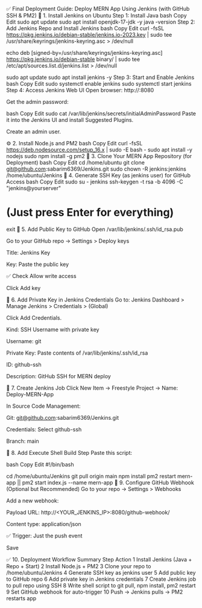 ✅ Final Deployment Guide: Deploy MERN App Using Jenkins (with GitHub SSH & PM2)
🔧 1. Install Jenkins on Ubuntu
Step 1: Install Java
bash
Copy
Edit
sudo apt update
sudo apt install openjdk-17-jdk -y
java -version
Step 2: Add Jenkins Repo and Install Jenkins
bash
Copy
Edit
curl -fsSL https://pkg.jenkins.io/debian-stable/jenkins.io-2023.key | sudo tee \
  /usr/share/keyrings/jenkins-keyring.asc > /dev/null

echo deb [signed-by=/usr/share/keyrings/jenkins-keyring.asc] \
  https://pkg.jenkins.io/debian-stable binary/ | sudo tee \
  /etc/apt/sources.list.d/jenkins.list > /dev/null

sudo apt update
sudo apt install jenkins -y
Step 3: Start and Enable Jenkins
bash
Copy
Edit
sudo systemctl enable jenkins
sudo systemctl start jenkins
Step 4: Access Jenkins Web UI
Open browser: http://<your-server-ip>:8080

Get the admin password:

bash
Copy
Edit
sudo cat /var/lib/jenkins/secrets/initialAdminPassword
Paste it into the Jenkins UI and install Suggested Plugins.

Create an admin user.

⚙️ 2. Install Node.js and PM2
bash
Copy
Edit
curl -fsSL https://deb.nodesource.com/setup_16.x | sudo -E bash -
sudo apt install -y nodejs
sudo npm install -g pm2
📁 3. Clone Your MERN App Repository (for Deployment)
bash
Copy
Edit
cd /home/ubuntu
git clone git@github.com:sabarim6369/Jenkins.git
sudo chown -R jenkins:jenkins /home/ubuntu/Jenkins
🔐 4. Generate SSH Key (as jenkins user) for GitHub Access
bash
Copy
Edit
sudo su - jenkins
ssh-keygen -t rsa -b 4096 -C "jenkins@yourserver"
# (Just press Enter for everything)
exit
🔑 5. Add Public Key to GitHub
Open /var/lib/jenkins/.ssh/id_rsa.pub

Go to your GitHub repo → Settings > Deploy keys

Title: Jenkins Key

Key: Paste the public key

✅ Check Allow write access

Click Add key

🔐 6. Add Private Key in Jenkins Credentials
Go to: Jenkins Dashboard > Manage Jenkins > Credentials > (Global)

Click Add Credentials.

Kind: SSH Username with private key

Username: git

Private Key: Paste contents of /var/lib/jenkins/.ssh/id_rsa

ID: github-ssh

Description: GitHub SSH for MERN deploy

🚀 7. Create Jenkins Job
Click New Item → Freestyle Project → Name: Deploy-MERN-App

In Source Code Management:

Git: git@github.com:sabarim6369/Jenkins.git

Credentials: Select github-ssh

Branch: main

🧾 8. Add Execute Shell Build Step
Paste this script:

bash
Copy
Edit
#!/bin/bash

cd /home/ubuntu/Jenkins
git pull origin main
npm install
pm2 restart mern-app || pm2 start index.js --name mern-app
🔁 9. Configure GitHub Webhook (Optional but Recommended)
Go to your repo → Settings > Webhooks

Add a new webhook:

Payload URL: http://<YOUR_JENKINS_IP>:8080/github-webhook/

Content type: application/json

✅ Trigger: Just the push event

Save

✅ 10. Deployment Workflow Summary
Step	Action
1	Install Jenkins (Java + Repo + Start)
2	Install Node.js + PM2
3	Clone your repo to /home/ubuntu/Jenkins
4	Generate SSH key as jenkins user
5	Add public key to GitHub repo
6	Add private key in Jenkins credentials
7	Create Jenkins job to pull repo using SSH
8	Write shell script to git pull, npm install, pm2 restart
9	Set GitHub webhook for auto-trigger
10	Push → Jenkins pulls → PM2 restarts app
